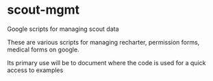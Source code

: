 # scout-mgmt
Google scripts for managing scout data

These are various scripts for managing recharter, permission forms, medical forms on google.

Its primary use will be to document where the code is used for a quick access to examples
